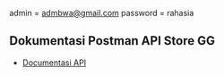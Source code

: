 admin = admbwa@gmail.com
password = rahasia

## Dokumentasi Postman API Store GG

- [Documentasi API](https://documenter.getpostman.com/view/5905015/2s8YmSsgCS#intro)

